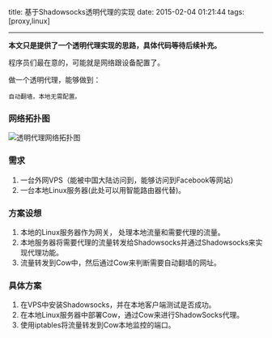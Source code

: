title: 基于Shadowsocks透明代理的实现
date: 2015-02-04 01:21:44
tags: [proxy,linux]

---
**本文只是提供了一个透明代理实现的思路，具体代码等待后续补充。**

程序员们最在意的，可能就是网络跟设备配置了。

做一个透明代理，能够做到：

	自动翻墙，本地无需配置。

### 网络拓扑图
![透明代理网络拓扑图](http://harchiko.qiniudn.com/Auto-Proxy/autoproxy_map.png)

### 需求

1. 一台外网VPS（能被中国大陆访问到，能够访问到Facebook等网站）
2. 一台本地Linux服务器(此处可以用智能路由器代替)。

### 方案设想

1. 本地的Linux服务器作为网关， 处理本地流量和需要代理的流量。
2. 本地服务器将需要代理的流量转发给Shadowsocks并通过Shadowsocks来实现代理功能。
3. 流量转发到Cow中，然后通过Cow来判断需要自动翻墙的网址。

### 具体方案

1. 在VPS中安装Shadowsocks，并在本地客户端测试是否成功。
2. 在本地Linux服务器中部署Cow，通过Cow来进行ShadowSocks代理。
3. 使用iptables将流量转发到Cow本地监控的端口。
